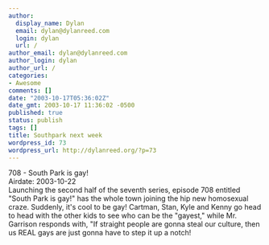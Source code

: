 ```yaml
---
author:
  display_name: Dylan
  email: dylan@dylanreed.com
  login: dylan
  url: /
author_email: dylan@dylanreed.com
author_login: dylan
author_url: /
categories:
- Awesome
comments: []
date: "2003-10-17T05:36:02Z"
date_gmt: 2003-10-17 11:36:02 -0500
published: true
status: publish
tags: []
title: Southpark next week
wordpress_id: 73
wordpress_url: http://dylanreed.org/?p=73
---
```


708 - South Park is gay!  
Airdate: 2003-10-22  
Launching the second half of the seventh series, episode 708 entitled "South Park is gay!" has the whole town joining the hip new homosexual craze. Suddenly, it's cool to be gay! Cartman, Stan, Kyle and Kenny go head to head with the other kids to see who can be the "gayest," while Mr. Garrison responds with, "If straight people are gonna steal our culture, then us REAL gays are just gonna have to step it up a notch!
